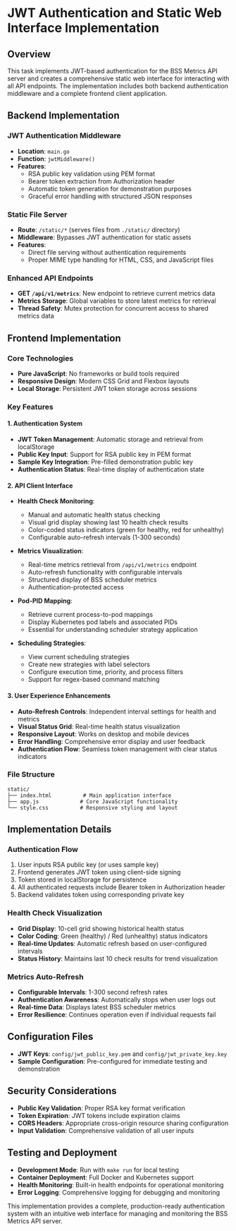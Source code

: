 # JWT Authentication and Static Web Interface Implementation

## Overview
This task implements JWT-based authentication for the BSS Metrics API server and creates a comprehensive static web interface for interacting with all API endpoints. The implementation includes both backend authentication middleware and a complete frontend client application.

## Backend Implementation

### JWT Authentication Middleware
- **Location**: `main.go`
- **Function**: `jwtMiddleware()`
- **Features**:
  - RSA public key validation using PEM format
  - Bearer token extraction from Authorization header
  - Automatic token generation for demonstration purposes
  - Graceful error handling with structured JSON responses

### Static File Server
- **Route**: `/static/*` (serves files from `./static/` directory)
- **Middleware**: Bypasses JWT authentication for static assets
- **Features**:
  - Direct file serving without authentication requirements
  - Proper MIME type handling for HTML, CSS, and JavaScript files

### Enhanced API Endpoints
- **GET `/api/v1/metrics`**: New endpoint to retrieve current metrics data
- **Metrics Storage**: Global variables to store latest metrics for retrieval
- **Thread Safety**: Mutex protection for concurrent access to shared metrics data

## Frontend Implementation

### Core Technologies
- **Pure JavaScript**: No frameworks or build tools required
- **Responsive Design**: Modern CSS Grid and Flexbox layouts
- **Local Storage**: Persistent JWT token storage across sessions

### Key Features

#### 1. Authentication System
- **JWT Token Management**: Automatic storage and retrieval from localStorage
- **Public Key Input**: Support for RSA public key in PEM format
- **Sample Key Integration**: Pre-filled demonstration public key
- **Authentication Status**: Real-time display of authentication state

#### 2. API Client Interface
- **Health Check Monitoring**: 
  - Manual and automatic health status checking
  - Visual grid display showing last 10 health check results
  - Color-coded status indicators (green for healthy, red for unhealthy)
  - Configurable auto-refresh intervals (1-300 seconds)

- **Metrics Visualization**:
  - Real-time metrics retrieval from `/api/v1/metrics` endpoint
  - Auto-refresh functionality with configurable intervals
  - Structured display of BSS scheduler metrics
  - Authentication-protected access

- **Pod-PID Mapping**: 
  - Retrieve current process-to-pod mappings
  - Display Kubernetes pod labels and associated PIDs
  - Essential for understanding scheduler strategy application

- **Scheduling Strategies**:
  - View current scheduling strategies
  - Create new strategies with label selectors
  - Configure execution time, priority, and process filters
  - Support for regex-based command matching

#### 3. User Experience Enhancements
- **Auto-Refresh Controls**: Independent interval settings for health and metrics
- **Visual Status Grid**: Real-time health status visualization
- **Responsive Layout**: Works on desktop and mobile devices
- **Error Handling**: Comprehensive error display and user feedback
- **Authentication Flow**: Seamless token management with clear status indicators

### File Structure
```
static/
├── index.html          # Main application interface
├── app.js             # Core JavaScript functionality
└── style.css          # Responsive styling and layout
```

## Implementation Details

### Authentication Flow
1. User inputs RSA public key (or uses sample key)
2. Frontend generates JWT token using client-side signing
3. Token stored in localStorage for persistence
4. All authenticated requests include Bearer token in Authorization header
5. Backend validates token using corresponding private key

### Health Check Visualization
- **Grid Display**: 10-cell grid showing historical health status
- **Color Coding**: Green (healthy) / Red (unhealthy) status indicators
- **Real-time Updates**: Automatic refresh based on user-configured intervals
- **Status History**: Maintains last 10 check results for trend visualization

### Metrics Auto-Refresh
- **Configurable Intervals**: 1-300 second refresh rates
- **Authentication Awareness**: Automatically stops when user logs out
- **Real-time Data**: Displays latest BSS scheduler metrics
- **Error Resilience**: Continues operation even if individual requests fail

## Configuration Files
- **JWT Keys**: `config/jwt_public_key.pem` and `config/jwt_private_key.key`
- **Sample Configuration**: Pre-configured for immediate testing and demonstration

## Security Considerations
- **Public Key Validation**: Proper RSA key format verification
- **Token Expiration**: JWT tokens include expiration claims
- **CORS Headers**: Appropriate cross-origin resource sharing configuration
- **Input Validation**: Comprehensive validation of all user inputs

## Testing and Deployment
- **Development Mode**: Run with `make run` for local testing
- **Container Deployment**: Full Docker and Kubernetes support
- **Health Monitoring**: Built-in health endpoints for operational monitoring
- **Error Logging**: Comprehensive logging for debugging and monitoring

This implementation provides a complete, production-ready authentication system with an intuitive web interface for managing and monitoring the BSS Metrics API server.